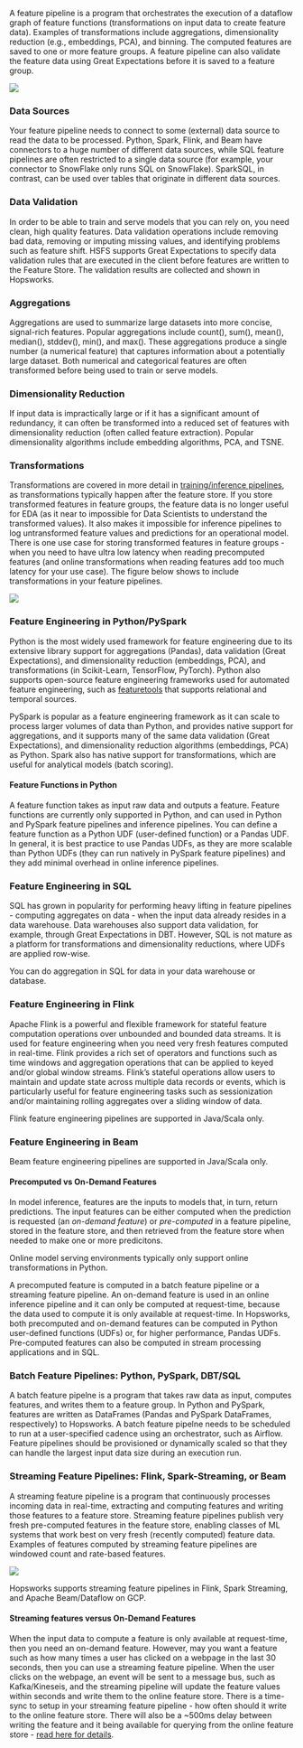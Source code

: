 

A feature pipeline is a program that orchestrates the execution of a dataflow graph of feature functions (transformations on input data to create feature data). Examples of transformations include aggregations, dimensionality reduction (e.g., embeddings, PCA), and binning. 
 The computed features are saved to one or more feature groups. A feature pipeline can also validate the feature data using Great Expectations before it is saved to a feature group.


<img src="../../../../assets/images/concepts/fs/feature-pipelines.svg">


### Data Sources
Your feature pipeline needs to connect to some (external) data source to read the data to be processed. Python, Spark, Flink, and Beam have connectors to a huge number of different data sources, while SQL feature pipelines are often restricted to a single data source (for example, your connector to SnowFlake only runs SQL on SnowFlake). SparkSQL, in contrast, can be used over tables that originate in different data sources.

### Data Validation
In order to be able to train and serve models that you can rely on, you need clean, high quality features. Data validation operations include removing bad data, removing or imputing missing values, and identifying problems such as feature shift. HSFS supports Great Expectations to specify data validation rules that are executed in the client before features are written to the Feature Store. The validation results are collected and shown in Hopsworks.

### Aggregations

Aggregations are used to summarize large datasets into more concise, signal-rich features. Popular aggregations include count(), sum(), mean(), median(), stddev(), min(), and max(). These aggregations produce a single number (a numerical feature) that captures information about a potentially large dataset. Both numerical and categorical features are often transformed before being used to train or serve models.

### Dimensionality Reduction
If input data is impractically large or if it has a significant amount of redundancy, it can often be transformed into a reduced set of features with dimensionality reduction (often called feature extraction). Popular dimensionality algorithms include embedding algorithms, PCA, and TSNE.

### Transformations
Transformations are covered in more detail in [training/inference pipelines](../feature_view/training_inference_pipelines.md), as transformations typically happen after the feature store. If you store transformed features in feature groups, the feature data is no longer useful for EDA (as it near to impossible for Data Scientists to understand the transformed values). It also makes it impossible for inference pipelines to log untransformed feature values and predictions for an operational model. There is one use case for storing transformed features in feature groups - when you need to have ultra low latency when reading precomputed features (and online transformations when reading features add too much latency for your use case). The figure below shows to include transformations in your feature pipelines. 

<img src="../../../../assets/images/concepts/fs/feature-pipelines-with-transformations.svg">

### Feature Engineering in Python/PySpark
Python is the most widely used framework for feature engineering due to its extensive library support for aggregations (Pandas), data validation (Great Expectations), and dimensionality reduction (embeddings, PCA), and transformations (in Scikit-Learn, TensorFlow, PyTorch). Python also supports open-source feature engineering frameworks used for automated feature engineering, such as [featuretools](https://www.featuretools.com/) that supports relational and temporal sources.

PySpark is popular as a feature engineering framework as it can scale to process larger volumes of data than Python, and provides native support for aggregations, and it supports many of the same data validation (Great Expectations), and dimensionality reduction algorithms (embeddings, PCA) as Python. Spark also has native support for transformations, which are useful for analytical models (batch scoring). 

#### Feature Functions in Python
A feature function takes as input raw data and outputs a feature. Feature functions are currently only supported in Python, and can used in Python and PySpark feature pipelines and inference pipelines. You can define a feature function as a Python UDF (user-defined function) or a Pandas UDF. In general, it is best practice to use Pandas UDFs, as they are more scalable than Python UDFs (they can run natively in PySpark feature pipelines) and they add minimal overhead in online inference pipelines.

### Feature Engineering in SQL

SQL has grown in popularity for performing heavy lifting in feature pipelines - computing aggregates on data - when the input data already resides in a data warehouse. Data warehouses also support data validation, for example, through Great Expectations in DBT. However, SQL is not mature as a platform for transformations and dimensionality reductions, where UDFs are applied row-wise.

You can do aggregation in SQL for data in your data warehouse or database.


### Feature Engineering in Flink
Apache Flink is a powerful and flexible framework for stateful feature computation operations over unbounded and bounded data streams. It is used for feature engineering when you need very fresh features computed in real-time. Flink provides a rich set of operators and functions such as time windows and aggregation operations that can be applied to keyed and/or global window streams. Flink’s stateful operations allow users to maintain and update state across multiple data records or events, which is particularly useful for feature engineering tasks such as sessionization and/or maintaining rolling aggregates over a sliding window of data.

Flink feature engineering pipelines are supported in Java/Scala only.


### Feature Engineering in Beam
Beam feature engineering pipelines are supported in Java/Scala only. 


#### Precomputed vs On-Demand Features

In model inference, features are the inputs to models that, in turn, return predictions. The input features can be either computed when the prediction is requested (an *on-demand feature*) or *pre-computed* in a feature pipeline, stored in the feature store, and then retrieved from the feature store when needed to make one or more predicitons.

Online model serving environments typically only support online transformations in Python.

A precomputed feature is computed in a batch feature pipeline or a streaming feature pipeline. An on-demand feature is used in an online inference pipeline and it can only be computed at request-time, because the data used to compute it is only available at request-time. In Hopsworks, both precomputed and on-demand features can be computed in Python user-defined functions (UDFs) or, for higher performance, Pandas UDFs. Pre-computed features can also be computed in stream processing applications and in SQL. 

### Batch Feature Pipelines: Python, PySpark, DBT/SQL

A batch feature pipelne is a program that takes raw data as input, computes features, and writes them to a feature group. In Python and PySpark, features are written as DataFrames (Pandas and PySpark DataFrames, respectively) to Hopsworks. A batch feature pipelne needs to be scheduled to run at a user-specified cadence using an orchestrator, such as Airflow. Feature pipelines should be provisioned or dynamically scaled so that they can handle the largest input data size during an execution run.

### Streaming Feature Pipelines: Flink, Spark-Streaming, or Beam
‍A streaming feature pipeline is a program that continuously processes incoming data in real-time, extracting and computing features and writing those features to a feature store. Streaming feature pipelines publish very fresh pre-computed features in the feature store, enabling classes of ML systems that work best on very fresh (recently computed) feature data. Examples of features computed by streaming feature pipelines are windowed count and rate-based features. 


<img src="../../../../assets/images/concepts/fs/streaming_feature_pipeline.svg">

Hopsworks supports streaming feature pipelines in Flink, Spark Streaming, and Apache Beam/Dataflow on GCP.

#### Streaming features versus On-Demand Features

When the input data to compute a feature is only available at request-time, then you need an on-demand feature. However, may you want a feature such as how many times a user has clicked on a webpage in the last 30 seconds, then you can use a streaming feature pipeline. When the user clicks on the webpage, an event will be sent to a message bus, such as Kafka/Kineseis, and the streaming pipeline will update the feature values within seconds and write them to the online feature store. There is a time-sync to setup in your streaming feature pipeline - how often should it write to the online feature store. There will also be a ~500ms delay between writing the feature and it being available for querying from the online feature store - <a href="https://www.hopsworks.ai/post/hopsworks-online-feature-store-fast-access-to-feature-data-for-ai-applications">read here for details</a>.



